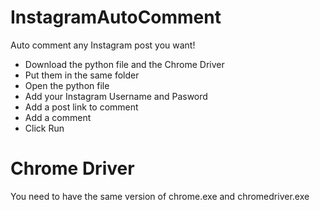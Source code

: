 # InstagramAutoComment
Auto comment any Instagram post you want!

- Download the python file and the Chrome Driver 
- Put them in the same folder
- Open the python file
- Add your Instagram Username and Pasword
- Add a post link to comment
- Add a comment 
- Click Run

# Chrome Driver
You need to have the same version of chrome.exe and chromedriver.exe

